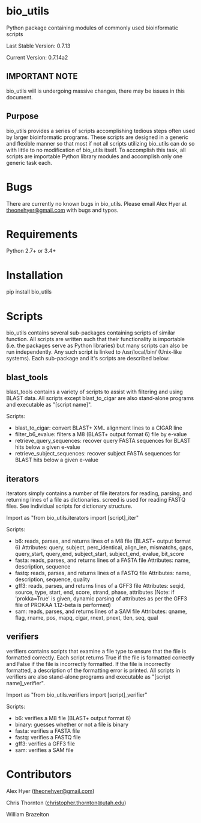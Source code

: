 bio_utils
==========

Python package containing modules of commonly used bioinformatic scripts

Last Stable Version: 0.7.13

Current Version: 0.7.14a2

IMPORTANT NOTE
--------------

bio_utils will is undergoing massive changes, there may be issues in
this document.

Purpose
-------

bio_utils provides a series of scripts accomplishing tedious steps often
used by larger bioinformatic programs. These scripts are designed in a generic
and flexible manner so that most if not all scripts utilizing bio_utils
can do so with little to no modification of bio_utils itself. To accomplish
this task, all scripts are importable Python library modules and accomplish
only one generic task each.

Bugs
=====

There are currently no known bugs in bio_utils. Please email Alex Hyer at
theonehyer@gmail.com with bugs and typos.

Requirements
============

Python 2.7+ or 3.4+

Installation
============

pip install bio_utils

Scripts
========

bio_utils contains several sub-packages containing scripts of similar function.
All scripts are written such that their functionality is importable
(i.e. the packages serve as Python libraries) but many scripts can also be run
independently. Any such script is linked to /usr/local/bin/
(Unix-like systems). Each sub-package and it's scripts are described below:

blast_tools
-----------

blast_tools contains a variety of scripts to assist with filtering and using
BLAST data. All scripts except blast_to_cigar are also stand-alone programs
and executable as "[script name]".

Scripts:
* blast_to_cigar: convert BLAST+ XML alignment lines to a CIGAR line
* filter_b6_evalue: filters a M8 (BLAST+ output format 6) file by e-value
* retrieve_query_sequences: recover query FASTA sequences for BLAST hits below
                            a given e-value
* retrieve_subject_sequences: recover subject FASTA sequences for BLAST hits
                              below a given e-value

iterators
---------

iterators simply contains a number of file iterators for reading, parsing, and
returning lines of a file as dictionaries. screed is used for reading
FASTQ files. See individual scripts for dictionary structure.

Import as "from bio_utils.iterators import [script]_iter"

Scripts:
* b6: reads, parses, and returns lines of a M8 file (BLAST+ output format 6)
      Attributes: query, subject, perc_identical, align_len,
      mismatchs, gaps, query_start, query_end, subject_start, subject_end,
      evalue, bit_score
* fasta: reads, parses, and returns lines of a FASTA file
         Attributes: name, description, sequence
* fastq: reads, parses, and returns lines of a FASTQ file
         Attributes: name, description, sequence, quality
* gff3: reads, parses, and returns lines of a GFF3 file
        Attributes: seqid, source, type, start, end, score,
        strand, phase, attributes (Note: if 'prokka=True' is given,
        dynamic parsing of attributes as per the GFF3 file of PROKAA 1.12-beta
        is performed)
* sam: reads, parses, and returns lines of a SAM file
       Attributes: qname, flag, rname, pos, mapq, cigar, rnext,
       pnext, tlen, seq, qual

verifiers
---------

verifiers contains scripts that examine a file type to ensure that the file is
formatted correctly. Each script returns True if the file is formatted
correctly and False if the file is incorrectly formatted. If the file is
incorrectly formatted, a description of the formatting error is printed. All
scripts in verifiers are also stand-alone programs and executable
 as "[script name]_verifier".
 
 Import as "from bio_utils.verifiers import [script]_verifier"

Scripts:
* b6: verifies a M8 file (BLAST+ output format 6)
* binary: guesses whether or not a file is binary
* fasta: verifies a FASTA file
* fastq: verifies a FASTQ file
* gff3: verifies a GFF3 file
* sam: verifies a SAM file

Contributors
============

Alex Hyer (theonehyer@gmail.com)

Chris Thornton (christopher.thornton@utah.edu)

William Brazelton